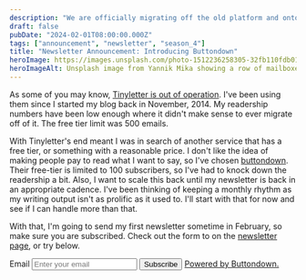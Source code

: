 ```yaml
---
description: "We are officially migrating off the old platform and onto a new one."
draft: false
pubDate: "2024-02-01T08:00:00.000Z"
tags: ["announcement", "newsletter", "season_4"]
title: "Newsletter Announcement: Introducing Buttondown"
heroImage: https://images.unsplash.com/photo-1512236258305-32fb110fdb01?q=80&w=2374&auto=format&fit=crop&ixlib=rb-4.0.3&ixid=M3wxMjA3fDB8MHxwaG90by1wYWdlfHx8fGVufDB8fHx8fA%3D%3D
heroImageAlt: Unsplash image from Yannik Mika showing a row of mailboxes
---
```


As some of you may know, [Tinyletter is out of operation](https://mailchi.mp/85e4c601669a/tinylettersunsetcurrent-221169). I've been using them since I started my blog back in November, 2014. My readership numbers have been low enough where it didn't make sense to ever migrate off of it. The free tier limit was 500 emails.

With Tinyletter's end meant I was in search of another service that has a free tier, or something with a reasonable price. I don't like the idea of making people pay to read what I want to say, so I've chosen [buttondown](https://buttondown.email/). Their free-tier is limited to 100 subscribers, so I've had to knock down the readership a bit. Also, I want to scale this back until my newsletter is back in an appropriate cadence. I've been thinking of keeping a monthly rhythm as my writing output isn't as prolific as it used to. I'll start with that for now and see if I can handle more than that.

With that, I'm going to send my first newsletter sometime in February, so make sure you are subscribed. Check out the form to on the [newsletter page](/curation/newsletter#subscribe), or try below.

<form
  action="https://buttondown.email/api/emails/embed-subscribe/craftbyzen"
  method="post"
  target="popupwindow"
  onsubmit="window.open('https://buttondown.email/craftbyzen', 'popupwindow')"
  class="embeddable-buttondown-form flex flex-col gap-2 sm:w-[50%]"
>
  <label
    class="text-slate-800 dark:text-slate-200 text-sm"
    for="bd-email">Email</label
  >
  <input
    class="py-1 px-2 md:py-2 md:px-4"
    type="email"
    name="email"
    id="bd-email"
    placeholder="Enter your email"
  />
  <button
    type="submit"
    value="Subscribe"
    class="bg-yellow-700 hover:bg-purple-700 dark:bg-yellow-300 text-white dark:text-black font-bold px-4 rounded-sm"
    >Subscribe</button
  >
  <a
    class="text-sm"
    href="https://buttondown.email/refer/craftbyzen"
    target="_blank">Powered by Buttondown.</a
  >
</form>